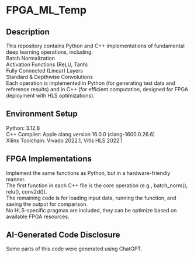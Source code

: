 # FPGA_ML_Temp

## Description
This repository contains Python and C++ implementations of fundamental deep learning operations, including:  
  Batch Normalization  
  Activation Functions (ReLU, Tanh)  
  Fully Connected (Linear) Layers  
  Standard & Depthwise Convolutions  
Each operation is implemented in Python (for generating test data and reference results) and in C++ (for efficient computation, designed for FPGA deployment with HLS optimizations).  

## Environment Setup
Python: 3.12.8  
C++ Compiler: Apple clang version 16.0.0 (clang-1600.0.26.6)  
Xilinx Toolchain: Vivado 2022.1, Vitis HLS 2022.1  

## FPGA Implementations
  Implement the same functions as Python, but in a hardware-friendly manner.  
  The first function in each C++ file is the core operation (e.g., batch_norm(), relu(), conv2d()).  
  The remaining code is for loading input data, running the function, and saving the output for comparison.  
  No HLS-specific pragmas are included, they can be optimize based on available FPGA resources.  

## AI-Generated Code Disclosure
Some parts of this code were generated using ChatGPT.

